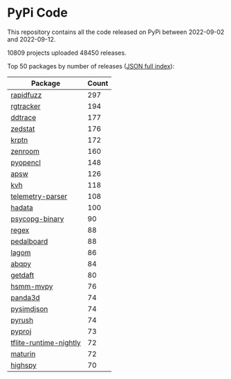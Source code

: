 # PyPi Code

This repository contains all the code released on PyPi between 2022-09-02 and 2022-09-12.

10809 projects uploaded 48450 releases. 

Top 50 packages by number of releases ([JSON full index](./index.json)):

| Package   | Count |
|-----------|-------|
| [rapidfuzz](https://github.com/pypi-data/pypi-code-132/tree/import/rapidfuzz) | 297 |
| [rgtracker](https://github.com/pypi-data/pypi-code-132/tree/import/rgtracker) | 194 |
| [ddtrace](https://github.com/pypi-data/pypi-code-132/tree/import/ddtrace) | 177 |
| [zedstat](https://github.com/pypi-data/pypi-code-132/tree/import/zedstat) | 176 |
| [krptn](https://github.com/pypi-data/pypi-code-132/tree/import/krptn) | 172 |
| [zenroom](https://github.com/pypi-data/pypi-code-132/tree/import/zenroom) | 160 |
| [pyopencl](https://github.com/pypi-data/pypi-code-132/tree/import/pyopencl) | 148 |
| [apsw](https://github.com/pypi-data/pypi-code-132/tree/import/apsw) | 126 |
| [kvh](https://github.com/pypi-data/pypi-code-132/tree/import/kvh) | 118 |
| [telemetry-parser](https://github.com/pypi-data/pypi-code-132/tree/import/telemetry-parser) | 108 |
| [hadata](https://github.com/pypi-data/pypi-code-132/tree/import/hadata) | 100 |
| [psycopg-binary](https://github.com/pypi-data/pypi-code-132/tree/import/psycopg-binary) | 90 |
| [regex](https://github.com/pypi-data/pypi-code-132/tree/import/regex) | 88 |
| [pedalboard](https://github.com/pypi-data/pypi-code-132/tree/import/pedalboard) | 88 |
| [lagom](https://github.com/pypi-data/pypi-code-132/tree/import/lagom) | 86 |
| [abqpy](https://github.com/pypi-data/pypi-code-132/tree/import/abqpy) | 84 |
| [getdaft](https://github.com/pypi-data/pypi-code-132/tree/import/getdaft) | 80 |
| [hsmm-mvpy](https://github.com/pypi-data/pypi-code-132/tree/import/hsmm-mvpy) | 76 |
| [panda3d](https://github.com/pypi-data/pypi-code-132/tree/import/panda3d) | 74 |
| [pysimdjson](https://github.com/pypi-data/pypi-code-132/tree/import/pysimdjson) | 74 |
| [pyrush](https://github.com/pypi-data/pypi-code-132/tree/import/pyrush) | 74 |
| [pyproj](https://github.com/pypi-data/pypi-code-132/tree/import/pyproj) | 73 |
| [tflite-runtime-nightly](https://github.com/pypi-data/pypi-code-132/tree/import/tflite-runtime-nightly) | 72 |
| [maturin](https://github.com/pypi-data/pypi-code-132/tree/import/maturin) | 72 |
| [highspy](https://github.com/pypi-data/pypi-code-132/tree/import/highspy) | 70 |

